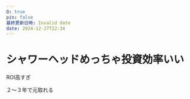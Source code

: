```yaml
---
Q: true
pin: false
最終更新日時: Invalid date
date: 2024-12-27T22:34
---
```

# シャワーヘッドめっちゃ投資効率いい

ROI高すぎ

２～３年で元取れる